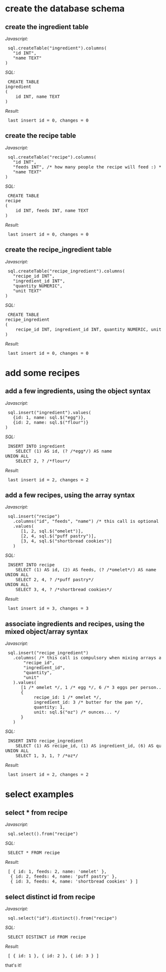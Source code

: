 

# create the database schema




## create the ingredient table




_Javascript:_


<pre> sql.createTable("ingredient").columns(
   "id INT",
   "name TEXT"
) </pre>




_SQL:_


<pre> CREATE TABLE
ingredient
(
	id INT, name TEXT
) </pre>


_Result:_


<pre> last insert id = 0, changes = 0 </pre>




## create the recipe table




_Javascript:_


<pre> sql.createTable("recipe").columns(
   "id INT",
   "feeds INT", /* how many people the recipe will feed :) */
   "name TEXT"
) </pre>




_SQL:_


<pre> CREATE TABLE
recipe
(
	id INT, feeds INT, name TEXT
) </pre>


_Result:_


<pre> last insert id = 0, changes = 0 </pre>




## create the recipe_ingredient table




_Javascript:_


<pre> sql.createTable("recipe_ingredient").columns(
   "recipe_id INT",
   "ingredient_id INT",
   "quantity NUMERIC",
   "unit TEXT"
) </pre>




_SQL:_


<pre> CREATE TABLE
recipe_ingredient
(
	recipe_id INT, ingredient_id INT, quantity NUMERIC, unit TEXT
) </pre>


_Result:_


<pre> last insert id = 0, changes = 0 </pre>




# add some recipes




## add a few ingredients, using the object syntax




_Javascript:_


<pre> sql.insert("ingredient").values(
   {id: 1, name: sql.$("egg")},
   {id: 2, name: sql.$("flour")}
) </pre>




_SQL:_


<pre> INSERT INTO ingredient
	SELECT (1) AS id, (? /*egg*/) AS name
UNION ALL
	SELECT 2, ? /*flour*/ </pre>


_Result:_


<pre> last insert id = 2, changes = 2 </pre>




## add a few recipes, using the array syntax




_Javascript:_


<pre> sql.insert("recipe")
   .columns("id", "feeds", "name") /* this call is optional */
   .values(
      [1, 2, sql.$("omelet")],
      [2, 4, sql.$("puff pastry")],
      [3, 4, sql.$("shortbread cookies")]
   ) </pre>




_SQL:_


<pre> INSERT INTO recipe
	SELECT (1) AS id, (2) AS feeds, (? /*omelet*/) AS name
UNION ALL
	SELECT 2, 4, ? /*puff pastry*/
UNION ALL
	SELECT 3, 4, ? /*shortbread cookies*/ </pre>


_Result:_


<pre> last insert id = 3, changes = 3 </pre>




## associate ingredients and recipes, using the mixed object/array syntax




_Javascript:_


<pre> sql.insert("recipe_ingredient")
   .columns( /* this call is compulsory when mixing arrays and objects */
       "recipe_id",
       "ingredient_id",
       "quantity",
       "unit"
   ).values(
      [1 /* omelet */, 1 /* egg */, 6 /* 3 eggs per person... */, sql.null()],
      {
           recipe_id: 1 /* omelet */,
           ingredient_id: 3 /* butter for the pan */,
           quantity: 1,
           unit: sql.$("oz") /* ounces... */
      }
   ) </pre>




_SQL:_


<pre> INSERT INTO recipe_ingredient
	SELECT (1) AS recipe_id, (1) AS ingredient_id, (6) AS quantity, (NULL) AS unit
UNION ALL
	SELECT 1, 3, 1, ? /*oz*/ </pre>


_Result:_


<pre> last insert id = 2, changes = 2 </pre>




# select examples




## select * from recipe




_Javascript:_


<pre> sql.select().from("recipe") </pre>




_SQL:_


<pre> SELECT * FROM recipe  </pre>


_Result:_


<pre> [ { id: 1, feeds: 2, name: 'omelet' },
  { id: 2, feeds: 4, name: 'puff pastry' },
  { id: 3, feeds: 4, name: 'shortbread cookies' } ] </pre>




## select distinct id from recipe




_Javascript:_


<pre> sql.select("id").distinct().from("recipe") </pre>




_SQL:_


<pre> SELECT DISTINCT id FROM recipe  </pre>


_Result:_


<pre> [ { id: 1 }, { id: 2 }, { id: 3 } ] </pre>


that's it!
